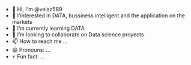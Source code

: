 - 👋 Hi, I'm @velaz589
- 👀 I'interested in  DATA, bussiness intelligent and the application on the markets
- 🌱 I’m currently learning DATA
- 💞️ I’m looking to collaborate on Data science proyects 
- 📫 How to reach me ...
- 😄 Pronouns: ...
- ⚡ Fun fact: ...


<!---
velaz589/velaz589 is a ✨ special ✨ repository because its `README.md` (this file) appears on your GitHub profile.
You can click the Preview link to take a look at your changes.
--->
